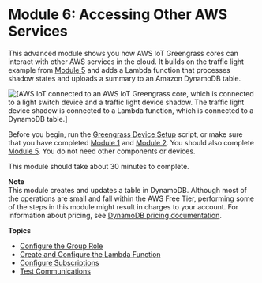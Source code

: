 # Module 6: Accessing Other AWS Services<a name="module6"></a>

This advanced module shows you how AWS IoT Greengrass cores can interact with other AWS services in the cloud\. It builds on the traffic light example from [Module 5](module5.md) and adds a Lambda function that processes shadow states and uploads a summary to an Amazon DynamoDB table\.

![\[AWS IoT connected to an AWS IoT Greengrass core, which is connected to a light switch device and a traffic light device shadow. The traffic light device shadow is connected to a Lambda function, which is connected to a DynamoDB table.\]](http://docs.aws.amazon.com/greengrass/latest/developerguide/images/gg-get-started-089.5.png)

Before you begin, run the [Greengrass Device Setup](quick-start.md) script, or make sure that you have completed [Module 1](module1.md) and [Module 2](module2.md)\. You should also complete [Module 5](module5.md)\. You do not need other components or devices\.

This module should take about 30 minutes to complete\.

**Note**  
This module creates and updates a table in DynamoDB\. Although most of the operations are small and fall within the AWS Free Tier, performing some of the steps in this module might result in charges to your account\. For information about pricing, see [DynamoDB pricing documentation](https://aws.amazon.com/dynamodb/pricing/)\.

**Topics**
+ [Configure the Group Role](config-iam-roles.md)
+ [Create and Configure the Lambda Function](create-config-lambda.md)
+ [Configure Subscriptions](config_subs.md)
+ [Test Communications](comms-test.md)
